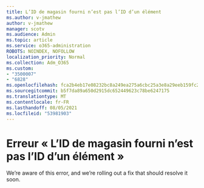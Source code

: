 ```yaml
---
title: L’ID de magasin fourni n’est pas l’ID d’un élément
ms.author: v-jmathew
author: v-jmathew
manager: scotv
ms.audience: Admin
ms.topic: article
ms.service: o365-administration
ROBOTS: NOINDEX, NOFOLLOW
localization_priority: Normal
ms.collection: Adm_O365
ms.custom:
- "3500007"
- "6828"
ms.openlocfilehash: fca2b4eb17e08232bc8a249ea275a6cbc25a3e8a29eeb159fc25f623d4f24390
ms.sourcegitcommit: b5f7da89a650d2915dc652449623c78be6247175
ms.translationtype: MT
ms.contentlocale: fr-FR
ms.lasthandoff: 08/05/2021
ms.locfileid: "53981903"
---
```

# <a name="the-store-id-provided-isnt-an-id-of-an-item-error"></a>Erreur « L’ID de magasin fourni n’est pas l’ID d’un élément »

We’re aware of this error, and we’re rolling out a fix that should resolve it soon.
